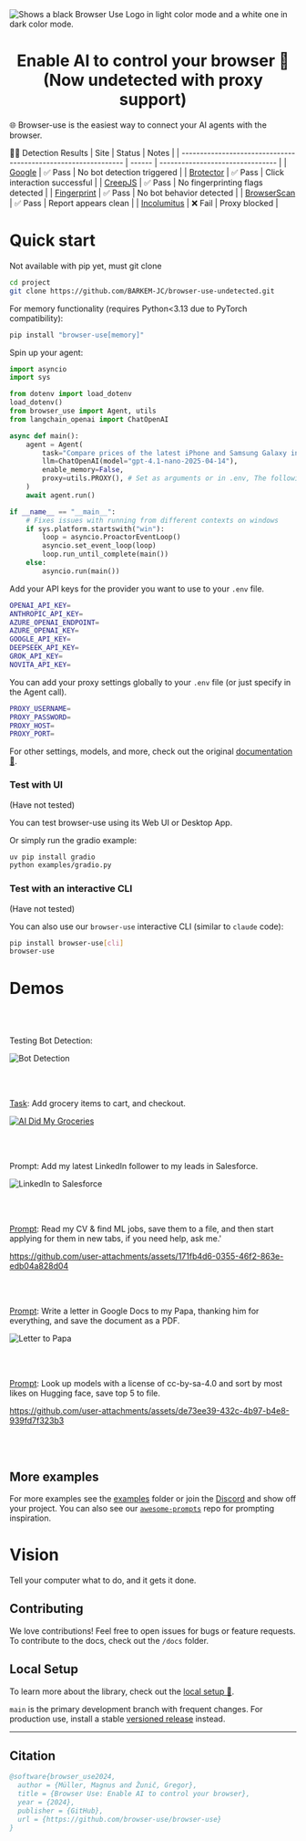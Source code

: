 <picture>
  <source media="(prefers-color-scheme: dark)" srcset="./static/browser-use-dark.png">
  <source media="(prefers-color-scheme: light)" srcset="./static/browser-use.png">
  <img alt="Shows a black Browser Use Logo in light color mode and a white one in dark color mode." src="./static/browser-use.png"  width="full">
</picture>

<h1 align="center">Enable AI to control your browser 🤖 (Now undetected with proxy support)</h1>

🌐 Browser-use is the easiest way to connect your AI agents with the browser.

🕵️‍♂️ Detection Results
| Site                                                           | Status | Notes                            |
| -------------------------------------------------------------- | ------ | -------------------------------- |
| [Google](https://www.google.com)                               | ✅ Pass | No bot detection triggered       |
| [Brotector](https://kaliiiiiiiiii.github.io/brotector/)        | ✅ Pass | Click interaction successful     |
| [CreepJS](https://abrahamjuliot.github.io/creepjs)             | ✅ Pass | No fingerprinting flags detected |
| [Fingerprint](https://fingerprint.com/products/bot-detection/) | ✅ Pass | No bot behavior detected         |
| [BrowserScan](https://www.browserscan.net/)                    | ✅ Pass | Report appears clean             |
| [Incolumitus](https://bot.incolumitas.com/)                    | ❌ Fail | Proxy blocked                    |

# Quick start

Not available with pip yet, must git clone
```bash
cd project
git clone https://github.com/BARKEM-JC/browser-use-undetected.git
```

For memory functionality (requires Python<3.13 due to PyTorch compatibility):  

```bash
pip install "browser-use[memory]"
```

Spin up your agent:

```python
import asyncio
import sys

from dotenv import load_dotenv
load_dotenv()
from browser_use import Agent, utils
from langchain_openai import ChatOpenAI

async def main():
    agent = Agent(
        task="Compare prices of the latest iPhone and Samsung Galaxy in Australia",
        llm=ChatOpenAI(model="gpt-4.1-nano-2025-04-14"),
        enable_memory=False,
        proxy=utils.PROXY(), # Set as arguments or in .env, The following arguments only work with oxylabs currently: country_code='au', city='brisbane', session_time=10 
    )
    await agent.run()

if __name__ == "__main__":
	# Fixes issues with running from different contexts on windows
    if sys.platform.startswith("win"):
        loop = asyncio.ProactorEventLoop()
        asyncio.set_event_loop(loop)
        loop.run_until_complete(main())
    else:
        asyncio.run(main())
```

Add your API keys for the provider you want to use to your `.env` file.

```bash
OPENAI_API_KEY=
ANTHROPIC_API_KEY=
AZURE_OPENAI_ENDPOINT=
AZURE_OPENAI_KEY=
GOOGLE_API_KEY=
DEEPSEEK_API_KEY=
GROK_API_KEY=
NOVITA_API_KEY=
```

You can add your proxy settings globally to your `.env` file (or just specify in the Agent call).
```bash
PROXY_USERNAME=
PROXY_PASSWORD=
PROXY_HOST=
PROXY_PORT=
```

For other settings, models, and more, check out the original [documentation 📕](https://docs.browser-use.com).


### Test with UI
(Have not tested)

You can test browser-use using its Web UI or Desktop App.

Or simply run the gradio example:
``` bash
uv pip install gradio
python examples/gradio.py
```

### Test with an interactive CLI
(Have not tested)

You can also use our `browser-use` interactive CLI (similar to `claude` code):
```bash
pip install browser-use[cli]
browser-use
```

# Demos

<br/><br/>

Testing Bot Detection:

![Bot Detection](https://github.com/BARKEM-JC/browser-use-undetected/raw/main/static/BotDetection.gif)

<br/><br/>

[Task](https://github.com/browser-use/browser-use/blob/main/examples/use-cases/shopping.py): Add grocery items to cart, and checkout.

[![AI Did My Groceries](https://github.com/user-attachments/assets/a0ffd23d-9a11-4368-8893-b092703abc14)](https://www.youtube.com/watch?v=L2Ya9PYNns8)

<br/><br/>

Prompt: Add my latest LinkedIn follower to my leads in Salesforce.

![LinkedIn to Salesforce](https://github.com/user-attachments/assets/50d6e691-b66b-4077-a46c-49e9d4707e07)

<br/><br/>

[Prompt](https://github.com/browser-use/browser-use/blob/main/examples/use-cases/find_and_apply_to_jobs.py): Read my CV & find ML jobs, save them to a file, and then start applying for them in new tabs, if you need help, ask me.'

https://github.com/user-attachments/assets/171fb4d6-0355-46f2-863e-edb04a828d04

<br/><br/>

[Prompt](https://github.com/browser-use/browser-use/blob/main/examples/browser/real_browser.py): Write a letter in Google Docs to my Papa, thanking him for everything, and save the document as a PDF.

![Letter to Papa](https://github.com/user-attachments/assets/242ade3e-15bc-41c2-988f-cbc5415a66aa)

<br/><br/>

[Prompt](https://github.com/browser-use/browser-use/blob/main/examples/custom-functions/save_to_file_hugging_face.py): Look up models with a license of cc-by-sa-4.0 and sort by most likes on Hugging face, save top 5 to file.

https://github.com/user-attachments/assets/de73ee39-432c-4b97-b4e8-939fd7f323b3

<br/><br/>

## More examples

For more examples see the [examples](examples) folder or join the [Discord](https://link.browser-use.com/discord) and show off your project. You can also see our [`awesome-prompts`](https://github.com/browser-use/awesome-prompts) repo for prompting inspiration.

# Vision

Tell your computer what to do, and it gets it done.

## Contributing

We love contributions! Feel free to open issues for bugs or feature requests. To contribute to the docs, check out the `/docs` folder.

## Local Setup

To learn more about the library, check out the [local setup 📕](https://docs.browser-use.com/development/local-setup).


`main` is the primary development branch with frequent changes. For production use, install a stable [versioned release](https://github.com/browser-use/browser-use/releases) instead.

---

## Citation

```bibtex
@software{browser_use2024,
  author = {Müller, Magnus and Žunič, Gregor},
  title = {Browser Use: Enable AI to control your browser},
  year = {2024},
  publisher = {GitHub},
  url = {https://github.com/browser-use/browser-use}
}
```
 </div>
